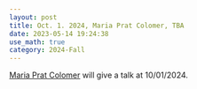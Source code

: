 ```yaml
---
layout: post
title: Oct. 1. 2024, Maria Prat Colomer, TBA
date: 2023-05-14 19:24:38
use_math: true
category: 2024-Fall
---
```

 
[Maria Prat Colomer](https://mariaprat.github.io) will give a talk at 10/01/2024.
